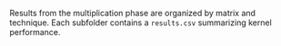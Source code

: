 Results from the multiplication phase are organized by matrix and technique. Each subfolder contains a `results.csv` summarizing kernel performance.
